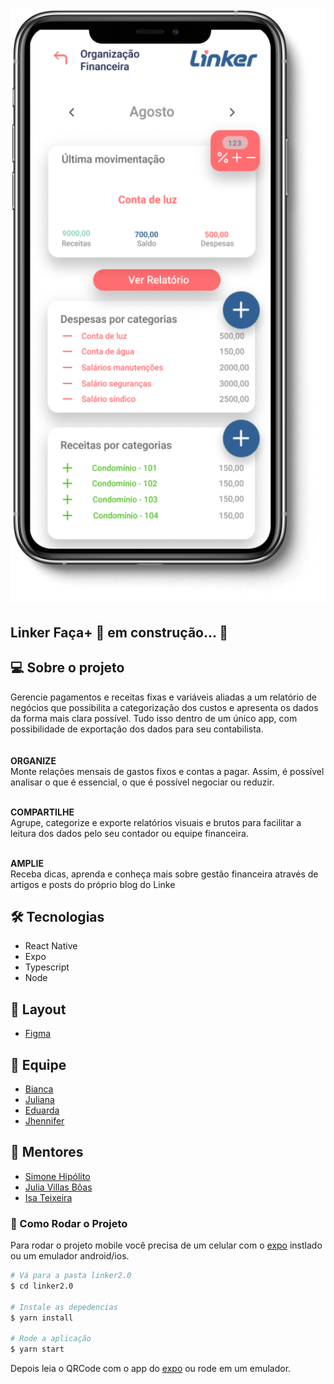 <h1 align ="center" display= 'flex'>
    <img src="src/assets/mockup.png" alt="Imagem do App" title="#Linker Faça+"></img>
</h1>

## Linker Faça+ 🚀 em construção... 🚧


## 💻 Sobre o projeto
Gerencie pagamentos e receitas fixas e variáveis aliadas a um relatório de negócios que possibilita a categorização dos custos e apresenta os dados da forma mais clara possível.
Tudo isso dentro de um único app, com possibilidade de exportação dos dados para seu contabilista.
<br>
<br>
<br>
<strong>ORGANIZE</strong>
<br>
Monte relações mensais de gastos fixos e contas a pagar. Assim, é possível
analisar o que é essencial, o que é possível negociar ou reduzir.
<br>
<br>

<strong>COMPARTILHE</strong>
<br>
Agrupe, categorize e exporte relatórios visuais e brutos para facilitar a
leitura dos dados pelo seu contador ou equipe financeira.
<br>
<br>

<strong>AMPLIE</strong>
<br>
Receba dicas, aprenda e conheça mais sobre gestão financeira através de
artigos e posts do próprio blog do Linke
<br>

## 🛠 Tecnologias

- React Native
- Expo
- Typescript
- Node

## 🎨 Layout
- [Figma](https://www.figma.com/file/R1NyldeRzUlMEI0Gmb2FmR/Linker-2.0?node-id=4%3A11)

## 🤖 Equipe
- [Bianca](https://github.com/bkkater)
- [Juliana](https://www.linkedin.com/in/juliana-talita-b683581b2/)
- [Eduarda](https://www.linkedin.com/in/eduarda-barboza-tavares-612a55159/)
- [Jhennifer](https://www.linkedin.com/in/jhennifer-pimentel-0518171b2/)


## 📏 Mentores
- [Simone Hipólito](https://www.linkedin.com/in/simonehipp%C3%B3lito/)
- [Julia Villas Bôas](https://www.linkedin.com/in/julia-villas-b%C3%B4as-65196a97/?originalSubdomain=br)
- [Isa Teixeira](https://www.linkedin.com/in/isaraquelt/)


### 📱 Como Rodar o Projeto
Para rodar o projeto mobile você precisa de um celular com o [expo](https://play.google.com/store/apps/details?id=host.exp.exponent) instlado ou um emulador android/ios.

```bash
# Vá para a pasta linker2.0
$ cd linker2.0

# Instale as depedencias
$ yarn install

# Rode a aplicação
$ yarn start
```
Depois leia o QRCode com o app do [expo](https://play.google.com/store/apps/details?id=host.exp.exponent) ou rode em um emulador.

